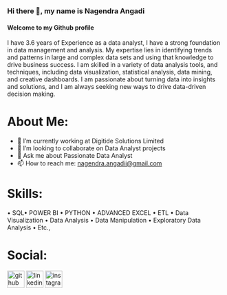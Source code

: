 ### Hi there 👋, my name is Nagendra Angadi
#### Welcome to my Github profile

I have 3.6 years of Experience as a data analyst, I have a strong foundation in data management and analysis. My expertise lies in identifying trends and patterns in large and complex data sets and using that knowledge to drive business success. I am skilled in a variety of data analysis tools, and techniques, including data visualization, statistical analysis, data mining, and creative dashboards.  I am passionate about turning data into insights and solutions, and I am always seeking new ways to drive data-driven decision making.

# About Me:
- 🔭 I’m currently working at Digitide Solutions Limited
- 👯 I’m looking to collaborate on Data Analyst projects 
- 💬 Ask me about Passionate Data Analyst 
- 📫 How to reach me: nagendra.angadii@gmail.com

# Skills:
• SQL• POWER BI
• PYTHON • ADVANCED EXCEL • ETL • Data Visualization • Data Analysis • Data Manipulation • Exploratory Data Analysis • Etc.,


# Social:

[<img src='https://cdn.jsdelivr.net/npm/simple-icons@3.0.1/icons/github.svg' alt='github' height='40'>](https://github.com/https://github.com/NagendraAngadi)  [<img src='https://cdn.jsdelivr.net/npm/simple-icons@3.0.1/icons/linkedin.svg' alt='linkedin' height='40'>](https://www.linkedin.com/in/linkedin.com/in/nagendra-angadi-428b67222/)  [<img src='https://cdn.jsdelivr.net/npm/simple-icons@3.0.1/icons/instagram.svg' alt='instagram' height='40'>](https://www.instagram.com/https://www.instagram.com/im_nagendraangadi//)  


